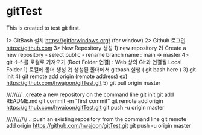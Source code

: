 # gitTest
This is created to test git first. 

1> GitBash 설치
     https://gitforwindows.org/  (for window) 
2> Github 로그인
     https://github.com
3>  New Repository 생성
     1) new repository
     2) Create a new repository
         - select public
         - rename branch name : main -> master
4> git 소스를 로컬로 가져오기 (Root Folder 연결)
     : Web 상의 Git과 연결될 Local Folder
     1) 로컬에 폴더 생성
     2) 생성된 폴더에서 gitbash 실행  ( git bash here )
     3) git init
     4) git remote add origin (remote address) ex) https://github.com/hwajoon/gitTest.git
     5) git pull origin master

////////
..create a new repository on the command line
git init
git add README.md
git commit -m "first commit"
git remote add origin https://github.com/hwajoon/gitTest.git
git push -u origin master

///////////
.. push an existing repository from the command line
git remote add origin https://github.com/hwajoon/gitTest.git
git push -u origin master
